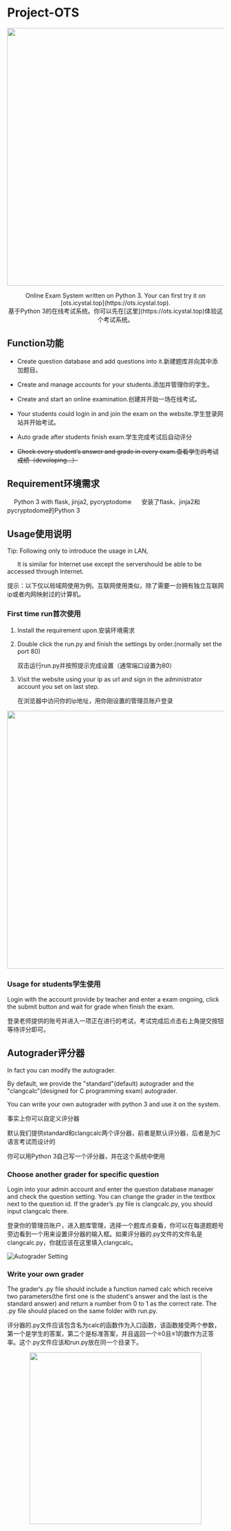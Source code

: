 # Project-OTS

<p align=center><img src="https://upload.cc/i1/2019/01/31/AY5KMD.png" width=600/></p>

<p align="center">Online Exam System written on Python 3. Your can first try it on [ots.icystal.top](https://ots.icystal.top).<br>基于Python 3的在线考试系统。你可以先在[这里](https://ots.icystal.top)体验这个考试系统。</p>

## Function功能

- Create question database and add questions into it.新建题库并向其中添加题目。

- Create and manage accounts for your students.添加并管理你的学生。

- Create and start an online examination.创建并开始一场在线考试。

- Your students could login in and join the exam on the website.学生登录网站并开始考试。

- Auto grade after students finish exam.学生完成考试后自动评分

- ~~Check every student’s  answer and grade in every exam.查看学生的考试成绩（developing...）~~

## Requirement环境需求

    Python 3 with flask, jinja2, pycryptodome 
    
    安装了flask、jinja2和pycryptodome的Python 3

## Usage使用说明

Tip: Following only to introduce the usage in LAN,

        It is similar for Internet use except the servershould be able to be accessed through Internet. 

提示：以下仅以局域网使用为例。互联网使用类似，除了需要一台拥有独立互联网ip或者内网映射过的计算机。

### First time run首次使用

1. Install the requirement upon.安装环境需求

2. Double click the run.py and finish the settings by order.(normally set the port 80)

   双击运行run.py并按照提示完成设置（通常端口设置为80）

3. Visit the website using your ip as url and sign in the administrator account you set on last step.

   在浏览器中访问你的ip地址，用你刚设置的管理员账户登录

<p align=center><img width=600 src="https://upload.cc/i1/2019/01/31/4rVEgw.png" /></p>

### Usage for students学生使用

Login with the account provide by teacher and enter a exam ongoing, click the submit button and wait for grade when finish the exam.

登录老师提供的账号并进入一项正在进行的考试，考试完成后点击右上角提交按钮等待评分即可。

## Autograder评分器

In fact you can modify the autograder.

By default, we provide the "standard"(default) autograder and the "clangcalc"(designed for C programming exam) autograder.

You can write your own autograder with python 3 and use it on the system.

事实上你可以自定义评分器

默认我们提供standard和clangcalc两个评分器，前者是默认评分器，后者是为C语言考试而设计的

你可以用Python 3自己写一个评分器，并在这个系统中使用

### Choose another grader for specific question


Login into your admin account and enter the question database manager and check the question setting. You can change the grader in the textbox next to the question id. If the grader’s .py file is clangcalc.py, you should input clangcalc there.

登录你的管理员账户，进入题库管理，选择一个题库点查看，你可以在每道题题号旁边看到一个用来设置评分器的输入框。如果评分器的.py文件的文件名是clangcalc.py，你就应该在这里填入clangcalc。

![Autograder Setting](https://upload.cc/i1/2019/01/31/PE6hgW.png)

### Write your own grader


The grader‘s .py file should include a function named calc which receive two parameters(the first one is the student's answer and the last is the standard answer) and return a number from 0 to 1 as the correct rate. The .py file should placed on the same folder with run.py.

评分器的.py文件应该包含名为calc的函数作为入口函数，该函数接受两个参数，第一个是学生的答案，第二个是标准答案，并且返回一个≥0且≤1的数作为正答率。这个.py文件应该和run.py放在同一个目录下。

<p align=center><img width = '400'  src ="https://upload.cc/i1/2019/01/31/5Vtqdb.png"/></p>

